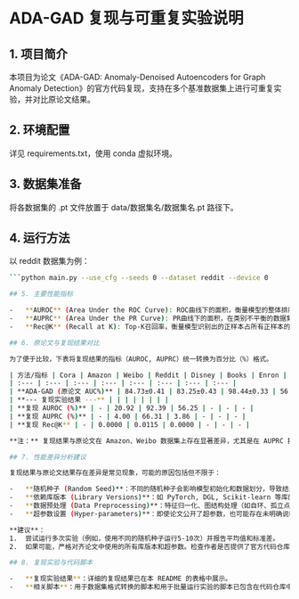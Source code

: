 # ADA-GAD 复现与可重复实验说明

## 1. 项目简介
本项目为论文《ADA-GAD: Anomaly-Denoised Autoencoders for Graph Anomaly Detection》的官方代码复现，支持在多个基准数据集上进行可重复实验，并对比原论文结果。

## 2. 环境配置
详见 requirements.txt，使用 conda 虚拟环境。

## 3. 数据集准备
将各数据集的 .pt 文件放置于 data/数据集名/数据集名.pt 路径下。

## 4. 运行方法
以 reddit 数据集为例：
```bash
```python main.py --use_cfg --seeds 0 --dataset reddit --device 0

## 5. 主要性能指标

-   **AUROC** (Area Under the ROC Curve): ROC曲线下的面积，衡量模型的整体排序能力，对正负样本比例不敏感。
-   **AUPRC** (Area Under the PR Curve): PR曲线下的面积，在类别不平衡的数据集上比AUROC更能反映模型性能。
-   **Rec@K** (Recall at K): Top-K召回率，衡量模型识别出的正样本占所有正样本的比例。

## 6. 原论文与复现结果对比

为了便于比较，下表将复现结果的指标（AUROC, AUPRC）统一转换为百分比（%）格式。

| 方法/指标 | Cora | Amazon | Weibo | Reddit | Disney | Books | Enron |
| :--- | :--- | :--- | :--- | :--- | :--- | :--- | :--- |
| **ADA-GAD (原论文 AUC%)** | 84.73±0.41 | 83.25±0.43 | 98.44±0.33 | 56.89±0.41 | 70.04±3.08 | 65.24±3.17 | 72.89±0.86 |
| **--- 复现实验结果 ---** | | | | | | | |
| **复现 AUROC (%)** | - | 20.92 | 92.39 | 56.25 | - | - | - |
| **复现 AUPRC (%)** | - | 4.00 | 66.31 | 3.86 | - | - | - |
| **复现 Rec@K** | - | 0.0000 | 0.0115 | 0.0000 | - | - | - |

**注：** 复现结果与原论文在 Amazon、Weibo 数据集上存在显著差异，尤其是在 AUPRC 指标上。

## 7. 性能差异分析建议

复现结果与原论文结果存在差异是常见现象，可能的原因包括但不限于：

-   **随机种子 (Random Seed)**：不同的随机种子会影响模型初始化和数据划分，导致结果波动。
-   **依赖库版本 (Library Versions)**：如 PyTorch, DGL, Scikit-learn 等库的版本更新可能会改变底层实现，从而影响结果。
-   **数据预处理 (Data Preprocessing)**：特征归一化、图结构处理（如自环、孤立点）等步骤的微小差异都可能放大最终结果的差距。
-   **超参数设置 (Hyper-parameters)**：即使论文公开了超参数，也可能存在未明确说明的细节（如学习率衰减策略、早停耐心值等）。

**建议**：
1.  尝试运行多次实验（例如，使用不同的随机种子运行5-10次）并报告平均值和标准差。
2.  如果可能，严格对齐论文中使用的所有库版本和超参数。检查作者是否提供了官方代码仓库以供参考。

## 8. 复现实验与代码脚本

-   **复现实验结果**：详细的复现结果已在本 README 的表格中展示。
-   **相关脚本**：用于数据集格式转换的脚本和用于批量运行实验的脚本已包含在代码仓库中。
